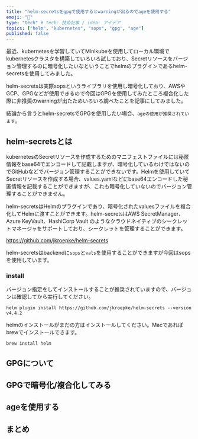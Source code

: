 ```yaml
---
title: "helm-secretsをgpgで使用するとwarningが出るのでageを使用する"
emoji: "🎉"
type: "tech" # tech: 技術記事 / idea: アイデア
topics: ["helm", "kubernetes", "sops", "gpg", "age"]
published: false
---
```


最近、kubernetesを学習していてMinikubeを使用してローカル環境でkubernetesクラスタを構築していろいろ試しており、Secretリソースをバージョン管理するのに暗号化したいなということでhelmのプラグインであるhelm-secretsを使用してみました。

helm-secretsは実際sopsというライブラリを使用し暗号化しており、AWSやGCP、GPGなどが使用できるので今回はGPGを使用してみたところ複合化した際に非推奨のwarningが出たためいろいろ調べたことを記事にしてみました。

結論から言うとhelm-secretsでGPGを使用したい場合、```ageの使用が推奨されています```。

## helm-secretsとは

kubernetesのSecretリソースを作成するためのマニフェストファイルには秘匿情報をbase64でエンコードして記載しますが、暗号化しているわけではないのでGitHubなどでバージョン管理することができないです。Helmを使用していてSecretリソースを作成する場合、values.yamlなどにbase64エンコードした秘匿情報を記載することができますが、これも暗号化していないのでバージョン管理することができません。

helm-secretsはHelmのプラグインであり、暗号化されたvaluesファイルを複合化してHelmに渡すことができます。helm-secretsはAWS SecretManager、Azure KeyVault、HashiCorp Vault のようなクラウドネイティブのシークレットマネージャをサポートしており、シークレットを管理することができます。

https://github.com/jkroepke/helm-secrets

helm-secretsはbackendに```sops```と```vals```を使用することができますが今回はsopsを使用しています。

### install

バージョン指定をしてインストールすることが推奨されていますので、バージョンは確認してから実行してください。

```
helm plugin install https://github.com/jkroepke/helm-secrets --version v4.4.2
```

helmのインストールがまだの方はインストールしてください。Macであればbrewでインストールできます。

```
brew install helm
```

## GPGについて

## GPGで暗号化/複合化してみる

## ageを使用する

## まとめ